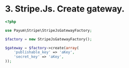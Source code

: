 # 3. Stripe.Js. Create gateway. 

```php
<?php

use Payum\Stripe\StripeJsGatewayFactory;

$factory = new StripeJsGatewayFactory();

$gateway = $factory->create(array(
    'publishable_key' => 'aKey', 
    'secret_key' => 'aKey',
));
```
